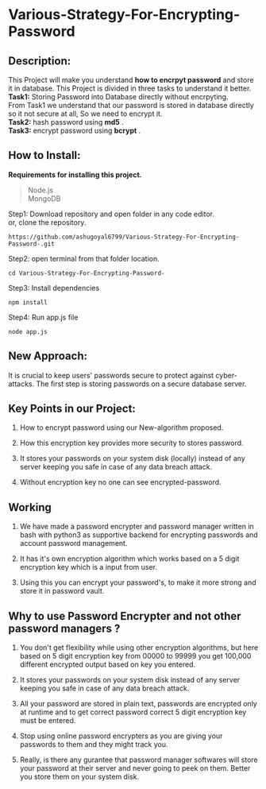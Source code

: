 # Various-Strategy-For-Encrypting-Password

## Description:
This Project will make you understand **how to encrpyt password** and store it in database. This Project is divided in three tasks to understand it better. </br>
**Task1:** Storing Password into Database directly without encrpyting.</br>
From Task1 we understand that our password is stored in database directly so it not secure at all, So we need to encrypt it. </br>
**Task2:** hash password using **md5** .</br>
**Task3:** encrypt password using **bcrypt** .

### 

## How to Install:
**Requirements for installing this project.**</br>
> Node.js </br>
> MongoDB


Step1: Download repository and open folder in any code editor. </br>
or, clone the repository.
```
https://github.com/ashugoyal6799/Various-Strategy-For-Encrypting-Password-.git
```
Step2: open terminal from that folder location.
```
cd Various-Strategy-For-Encrypting-Password-
```
Step3: Install dependencies 
```
npm install
```
Step4: Run app.js file
```
node app.js
```

## New Approach:

It is crucial to keep users' passwords secure to protect against cyber-attacks. The first step is storing passwords on a secure database server.

## Key Points in our Project:


1. How to encrypt password using our New-algorithm proposed.

2. How this encryption key provides more security to stores password.

3. It stores your passwords on your system disk (locally) instead of any server keeping you safe in case of any data breach attack.

4. Without encryption key no one can see encrypted-password.

## Working

1. We have made a password encrypter and password manager written in bash with python3 as supportive backend for encrypting passwords and account password management.

2. It has it's own encryption algorithm which works based on a 5 digit encryption key which is a input from user.

3. Using this you can encrypt your password's, to make it more strong and store it in password vault.

## Why to use Password Encrypter and not other password managers ?

1. You don't get flexibility while using other encryption algorithms, but here based on 5 digit encryption key from 00000 to 99999 you get 100,000 different encrypted output based on key you entered.

2. It stores your passwords on your system disk instead of any server keeping you safe in case of any data breach attack.

3. All your password are stored in plain text, passwords are encrypted only at runtime and to get correct password correct 5 digit encryption key must be entered.

4. Stop using online password encrypters as you are giving your passwords to them and they might track you.

5. Really, is there any gurantee that password manager softwares will store your password at their server and never going to peek on them. Better you store them on your system disk.




